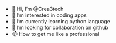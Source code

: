 - 👋 Hi, I’m @Crea3tech
- 👀 I’m interested in coding apps
- 🌱 I’m currently learning python language
- 💞️ I’m looking for collaboration on github
- 📫 How to get me like a professional

<!---
Crea3tech/Crea3tech is a ✨ special ✨ repository because its `README.md` (this file) appears on your GitHub profile.
You can click the Preview link to take a look at your changes.
--->
